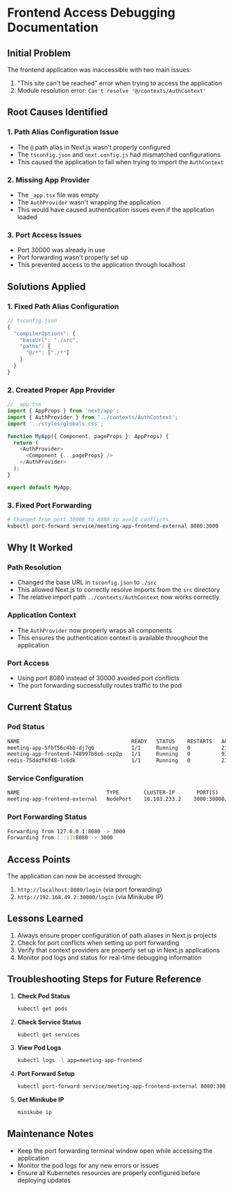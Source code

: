 # Frontend Access Debugging Documentation

## Initial Problem
The frontend application was inaccessible with two main issues:
1. "This site can't be reached" error when trying to access the application
2. Module resolution error: `Can't resolve '@/contexts/AuthContext'`

## Root Causes Identified

### 1. Path Alias Configuration Issue
- The `@` path alias in Next.js wasn't properly configured
- The `tsconfig.json` and `next.config.js` had mismatched configurations
- This caused the application to fail when trying to import the `AuthContext`

### 2. Missing App Provider
- The `_app.tsx` file was empty
- The `AuthProvider` wasn't wrapping the application
- This would have caused authentication issues even if the application loaded

### 3. Port Access Issues
- Port 30000 was already in use
- Port forwarding wasn't properly set up
- This prevented access to the application through localhost

## Solutions Applied

### 1. Fixed Path Alias Configuration
```typescript
// tsconfig.json
{
  "compilerOptions": {
    "baseUrl": "./src",
    "paths": {
      "@/*": ["./*"]
    }
  }
}
```

### 2. Created Proper App Provider
```typescript
// _app.tsx
import { AppProps } from 'next/app';
import { AuthProvider } from '../contexts/AuthContext';
import '../styles/globals.css';

function MyApp({ Component, pageProps }: AppProps) {
  return (
    <AuthProvider>
      <Component {...pageProps} />
    </AuthProvider>
  );
}

export default MyApp;
```

### 3. Fixed Port Forwarding
```bash
# Changed from port 30000 to 8080 to avoid conflicts
kubectl port-forward service/meeting-app-frontend-external 8080:3000
```

## Why It Worked

### Path Resolution
- Changed the base URL in `tsconfig.json` to `./src`
- This allowed Next.js to correctly resolve imports from the `src` directory
- The relative import path `../contexts/AuthContext` now works correctly

### Application Context
- The `AuthProvider` now properly wraps all components
- This ensures the authentication context is available throughout the application

### Port Access
- Using port 8080 instead of 30000 avoided port conflicts
- The port forwarding successfully routes traffic to the pod

## Current Status

### Pod Status
```bash
NAME                                    READY   STATUS    RESTARTS   AGE
meeting-app-5fbf56c4bb-dj7g6            1/1     Running   0          21m
meeting-app-frontend-748997b8c6-scp2p   1/1     Running   0          93s
redis-75d4df6f48-lc6dk                  1/1     Running   0          21m
```

### Service Configuration
```bash
NAME                            TYPE        CLUSTER-IP       PORT(S)
meeting-app-frontend-external   NodePort    10.103.233.2    3000:30000/TCP
```

### Port Forwarding Status
```bash
Forwarding from 127.0.0.1:8080 -> 3000
Forwarding from [::1]:8080 -> 3000
```

## Access Points
The application can now be accessed through:
1. `http://localhost:8080/login` (via port forwarding)
2. `http://192.168.49.2:30000/login` (via Minikube IP)

## Lessons Learned
1. Always ensure proper configuration of path aliases in Next.js projects
2. Check for port conflicts when setting up port forwarding
3. Verify that context providers are properly set up in Next.js applications
4. Monitor pod logs and status for real-time debugging information

## Troubleshooting Steps for Future Reference

1. **Check Pod Status**
   ```bash
   kubectl get pods
   ```

2. **Check Service Status**
   ```bash
   kubectl get services
   ```

3. **View Pod Logs**
   ```bash
   kubectl logs -l app=meeting-app-frontend
   ```

4. **Port Forward Setup**
   ```bash
   kubectl port-forward service/meeting-app-frontend-external 8080:3000
   ```

5. **Get Minikube IP**
   ```bash
   minikube ip
   ```

## Maintenance Notes
- Keep the port forwarding terminal window open while accessing the application
- Monitor the pod logs for any new errors or issues
- Ensure all Kubernetes resources are properly configured before deploying updates 